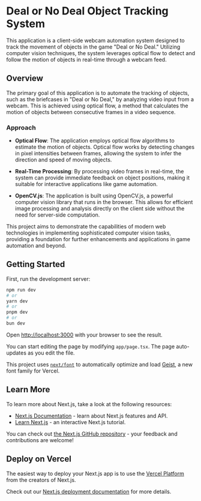 # Deal or No Deal Object Tracking System

This application is a client-side webcam automation system designed to track the movement of objects in the game "Deal or No Deal." Utilizing computer vision techniques, the system leverages optical flow to detect and follow the motion of objects in real-time through a webcam feed.

## Overview

The primary goal of this application is to automate the tracking of objects, such as the briefcases in "Deal or No Deal," by analyzing video input from a webcam. This is achieved using optical flow, a method that calculates the motion of objects between consecutive frames in a video sequence.

### Approach

- **Optical Flow**: The application employs optical flow algorithms to estimate the motion of objects. Optical flow works by detecting changes in pixel intensities between frames, allowing the system to infer the direction and speed of moving objects.

- **Real-Time Processing**: By processing video frames in real-time, the system can provide immediate feedback on object positions, making it suitable for interactive applications like game automation.

- **OpenCV.js**: The application is built using OpenCV.js, a powerful computer vision library that runs in the browser. This allows for efficient image processing and analysis directly on the client side without the need for server-side computation.

This project aims to demonstrate the capabilities of modern web technologies in implementing sophisticated computer vision tasks, providing a foundation for further enhancements and applications in game automation and beyond.

## Getting Started

First, run the development server:

```bash
npm run dev
# or
yarn dev
# or
pnpm dev
# or
bun dev
```

Open [http://localhost:3000](http://localhost:3000) with your browser to see the result.

You can start editing the page by modifying `app/page.tsx`. The page auto-updates as you edit the file.

This project uses [`next/font`](https://nextjs.org/docs/app/building-your-application/optimizing/fonts) to automatically optimize and load [Geist](https://vercel.com/font), a new font family for Vercel.

## Learn More

To learn more about Next.js, take a look at the following resources:

- [Next.js Documentation](https://nextjs.org/docs) - learn about Next.js features and API.
- [Learn Next.js](https://nextjs.org/learn) - an interactive Next.js tutorial.

You can check out [the Next.js GitHub repository](https://github.com/vercel/next.js) - your feedback and contributions are welcome!

## Deploy on Vercel

The easiest way to deploy your Next.js app is to use the [Vercel Platform](https://vercel.com/new?utm_medium=default-template&filter=next.js&utm_source=create-next-app&utm_campaign=create-next-app-readme) from the creators of Next.js.

Check out our [Next.js deployment documentation](https://nextjs.org/docs/app/building-your-application/deploying) for more details.
